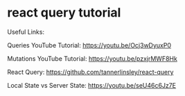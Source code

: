 # react query tutorial

Useful Links:

Queries YouTube Tutorial: https://youtu.be/Ocj3wDyuxP0

Mutations YouTube Tutorial: https://youtu.be/pzxjrMWF8Hk

React Query: https://github.com/tannerlinsley/react-query

Local State vs Server State: https://youtu.be/seU46c6Jz7E
